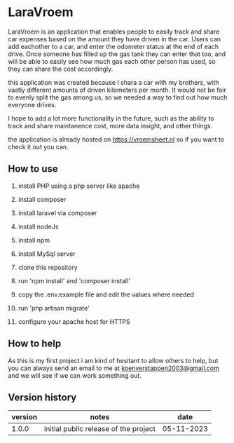 # LaraVroem

LaraVroem is an application that enables people to easily track and share car expenses based on the amount they have driven in the car. Users can add eachother to a car, and enter the odometer status at the end of each drive. Once someone has filled up the gas tank they can enter that too, and will be able to easily see how much gas each other person has used, so they can share the cost accordingly.

this application was created because I shara a car with my brothers, with vastly different amounts of driven kilometers per month. It would not be fair to evenly split the gas among us, so we needed a way to find out how much everyone drives. 

I hope to add a lot more functionality in the future, such as the ability to track and share maintanence cost, more data insight, and other things.

the application is already hosted on https://vroemsheet.nl so if you want to check it out you can.

## How to use

1. install PHP using a php server like apache

2. install composer

3. install laravel via composer

4. install nodeJs

5. install npm

6. install MySql server

7. clone this repository

8. run 'npm install' and 'composer install'

9. copy the .env.example file and edit the values where needed

10. run 'php artisan migrate'

11. configure your apache host for HTTPS

## How to help

As this is my first project i am kind of hesitant to allow others to help, but you can always send an email to me at koenverstappen2003@gmail.com and we will see if we can work something out.

## Version history

| version | notes                                 | date       |
| ------- | ------------------------------------- | ---------- |
| 1.0.0   | initial public release of the project | 05-11-2023 |
